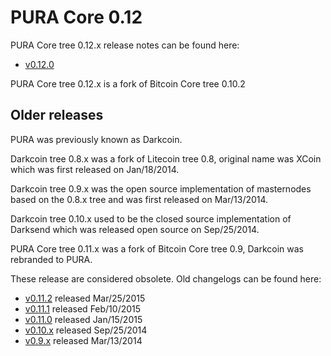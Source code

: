 PURA Core 0.12
==================

PURA Core tree 0.12.x release notes can be found here:
- [v0.12.0](release-notes/PURA/release-notes-0.12.0.md)

PURA Core tree 0.12.x is a fork of Bitcoin Core tree 0.10.2



Older releases
--------------

PURA was previously known as Darkcoin.

Darkcoin tree 0.8.x was a fork of Litecoin tree 0.8, original name was XCoin
which was first released on Jan/18/2014.

Darkcoin tree 0.9.x was the open source implementation of masternodes based on
the 0.8.x tree and was first released on Mar/13/2014.

Darkcoin tree 0.10.x used to be the closed source implementation of Darksend
which was released open source on Sep/25/2014.

PURA Core tree 0.11.x was a fork of Bitcoin Core tree 0.9, Darkcoin was rebranded
to PURA.

These release are considered obsolete. Old changelogs can be found here:

- [v0.11.2](release-notes/PURA/release-notes-0.11.2.md) released Mar/25/2015
- [v0.11.1](release-notes/PURA/release-notes-0.11.1.md) released Feb/10/2015
- [v0.11.0](release-notes/PURA/release-notes-0.11.0.md) released Jan/15/2015
- [v0.10.x](release-notes/PURA/release-notes-0.10.0.md) released Sep/25/2014
- [v0.9.x](release-notes/PURA/release-notes-0.9.0.md) released Mar/13/2014

